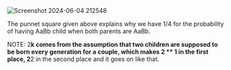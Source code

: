![Screenshot 2024-06-04 212548](https://github.com/gbulbul/Mendel-s-2nd-law-independent-alleles/assets/79763247/346835a8-fe3a-4c04-a721-d05d189d1c3c)

The punnet square given above explains why we have 1/4 for the probability of having AaBb child when both parents are AaBb.

NOTE: 2**k comes from the assumption that two children are supposed to be born every generation for a couple, which makes 2 ** 1 in the first place, 2**2 in the second place and it goes on like that.

